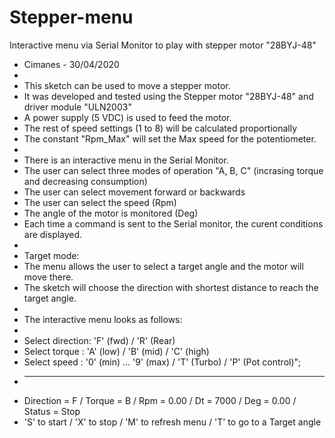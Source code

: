 # Stepper-menu
Interactive menu via Serial Monitor to play with stepper motor "28BYJ-48"

 * Cimanes - 30/04/2020
 *  
 * This sketch can be used to move a stepper motor. 
 * It was developed and tested using the Stepper motor "28BYJ-48" and driver module "ULN2003"
 * A power supply (5 VDC) is used to feed the motor.
 * The rest of speed settings (1 to 8) will be calculated proportionally
 * The constant "Rpm_Max" will set the Max speed for the potentiometer. 
 *   
 * There is an interactive menu in the Serial Monitor. 
 * The user can select three modes of operation "A, B, C" (incrasing torque and decreasing consumption)
 * The user can select movement forward or backwards 
 * The user can select the speed (Rpm)
 * The angle of the motor is monitored (Deg) 
 * Each time a command is sent to the Serial monitor, the curent conditions are displayed.
 * 
 * Target mode:
 * The menu allows the user to select a target angle and the motor will move there.
 * The sketch will choose the direction with shortest distance to reach the target angle. 
 * 
 * The interactive menu looks as follows: 
 * 
 * Select direction: 'F' (fwd)  /  'R' (Rear)
 * Select torque   : 'A' (low)  /  'B' (mid) / 'C' (high)
 * Select speed    : '0' (min) ... '9' (max) / 'T' (Turbo) / 'P' (Pot control)";
 * --------------------------------------------------------
 * Direction = F / Torque = B / Rpm = 0.00 / Dt = 7000 / Deg = 0.00 / Status = Stop
 * 'S' to start / 'X' to stop / 'M' to refresh menu / 'T' to go to a Target angle
